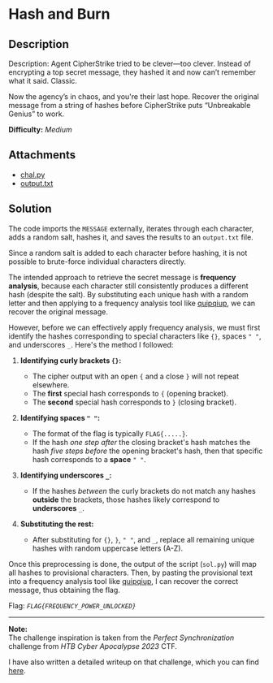 # Hash and Burn

## Description

Description: Agent CipherStrike tried to be clever—too clever. Instead of encrypting a top secret message, they hashed it and now can’t remember what it said. Classic.

Now the agency’s in chaos, and you're their last hope. Recover the original message from a string of hashes before CipherStrike puts “Unbreakable Genius” to work.

**Difficulty:** *Medium*

## Attachments

- [chal.py](./dist/chal.py)
- [output.txt](./dist/output.txt)

## Solution

The code imports the `MESSAGE` externally, iterates through each character, adds a random salt, hashes it, and saves the results to an `output.txt` file.

Since a random salt is added to each character before hashing, it is not possible to brute-force individual characters directly.

The intended approach to retrieve the secret message is **frequency analysis**, because each character still consistently produces a different hash (despite the salt). By substituting each unique hash with a random letter and then applying to a frequency analysis tool like [quipqiup](https://quipqiup.com/), we can recover the original message.

However, before we can effectively apply frequency analysis, we must first identify the hashes corresponding to special characters like `{}`, spaces `" "`, and underscores `_`. Here's the method I followed:

1. **Identifying curly brackets `{}`:**
   - The cipher output with an open `{` and a close `}` will not repeat elsewhere.
   - The **first** special hash corresponds to `{` (opening bracket).
   - The **second** special hash corresponds to `}` (closing bracket).

2. **Identifying spaces `" "`:**
   - The format of the flag is typically `FLAG{.....}`.
   - If the hash *one step after* the closing bracket's hash matches the hash *five steps before* the opening bracket's hash, then that specific hash corresponds to a **space** `" "`.

3. **Identifying underscores `_`:**
   - If the hashes *between* the curly brackets do not match any hashes **outside** the brackets, those hashes likely correspond to **underscores** `_`.

4. **Substituting the rest:**
   - After substituting for `{}`, `}`, `" "`, and `_`, replace all remaining unique hashes with random uppercase letters (A-Z).

Once this preprocessing is done, the output of the script (`sol.py`) will map all hashes to provisional characters. Then, by pasting the provisional text into a frequency analysis tool like [quipqiup](https://quipqiup.com/), I can recover the correct message, thus obtaining the flag.

Flag: *`FLAG{FREQUENCY_POWER_UNLOCKED}`*

---

**Note:**  
The challenge inspiration is taken from the *Perfect Synchronization* challenge from *HTB Cyber Apocalypse 2023* CTF.

I have also written a detailed writeup on that challenge, which you can find [here](https://ainkun.medium.com/crypto-conspiracy-part-4-htb-ca-picoctf-2023-2480a39b264f).

